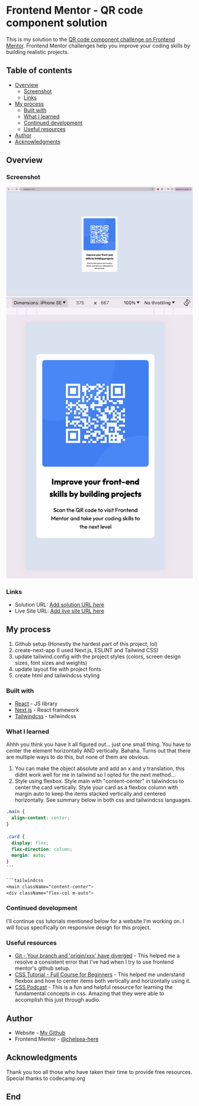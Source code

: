 # Frontend Mentor - QR code component solution

This is my solution to the [QR code component challenge on Frontend Mentor](https://www.frontendmentor.io/challenges/qr-code-component-iux_sIO_H). Frontend Mentor challenges help you improve your coding skills by building realistic projects.

## Table of contents

- [Overview](#overview)
  - [Screenshot](#screenshot)
  - [Links](#links)
- [My process](#my-process)
  - [Built with](#built-with)
  - [What I learned](#what-i-learned)
  - [Continued development](#continued-development)
  - [Useful resources](#useful-resources)
- [Author](#author)
- [Acknowledgments](#acknowledgments)

## Overview

### Screenshot

![](./my-app/public/Screenshot%20desktop.png)
![](./my-app/public/Screenshot%20mobile.png)

### Links

- Solution URL: [Add solution URL here](https://your-solution-url.com)
- Live Site URL: [Add live site URL here](https://your-live-site-url.com)

## My process

1. Github setup (Honestly the hardest part of this project, lol)
2. create-next-app (I used Next.js, ESLINT and Tailwind CSS)
3. update tailwind.config with the project styles (colors, screen design sizes, font sizes and weights)
4. update layout file with project fonts
5. create html and tailwindcss styling

### Built with

- [React](https://reactjs.org/) - JS library
- [Next.js](https://nextjs.org/) - React framework
- [Tailwindcss](https://tailwindcss.com/) - tailwindcss

### What I learned

Ahhh you think you have it all figured out... just one small thing. You have to center the element horizontally AND vertically. Bahaha. Turns out that there are multiple ways to do this, but none of them are obvious.

1.  You can make the object absolute and add an x and y translation, this didnt work well for me in tailwind so I opted for the next method...
2.  Style using flexbox. Style main with "content-center" in talwindcss to center the card vertically. Style your card as a flexbox column with margin auto to keep the items stacked vertically and centered horizontally. See summary below in both css and tailwindcss languages.

````css
.main {
  align-content: center;
}

.card {
  display: flex;
  flex-direction: column;
  margin: auto;
}
```

```tailwindcss
<main className="content-center">
<div className="flex-col m-auto">
````

### Continued development

I'll continue css tutorials mentioned below for a website I'm working on. I will focus specifically on responsive design for this project.

### Useful resources

- [Git - Your branch and 'origin/xxx' have diverged](https://web.archive.org/web/20150213051658/https://serebrov.github.io/html/2012-02-13-git-branches-have-diverged.html) - This helped me a resolve a consistent error that I've had when I try to use frontend mentor's github setup.
- [CSS Tutorial - Full Course for Beginners](https://youtu.be/Q_ObaXoowoM?si=5ABjWSr26yWmLku9) - This helped me understand flexbox and how to center items both vertically and horizontally using it.
- [CSS Podcast](https://thecsspodcast.libsyn.com/#) - This is a fun and helpful resource for learning the fundamental concepts in css. Amazing that they were able to accomplish this just through audio.

## Author

- Website - [My Github](https://github.com/chelsea-here)
- Frontend Mentor - [@chelsea-here](https://www.frontendmentor.io/profile/chelsea-here)

## Acknowledgments

Thank you too all those who have taken their time to provide free resources. Special thanks to codecamp.org

## End

```

```
